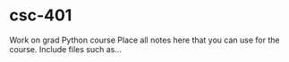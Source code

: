 # csc-401
Work on grad Python course
Place all notes here that you can use for the course.
Include files such as...
